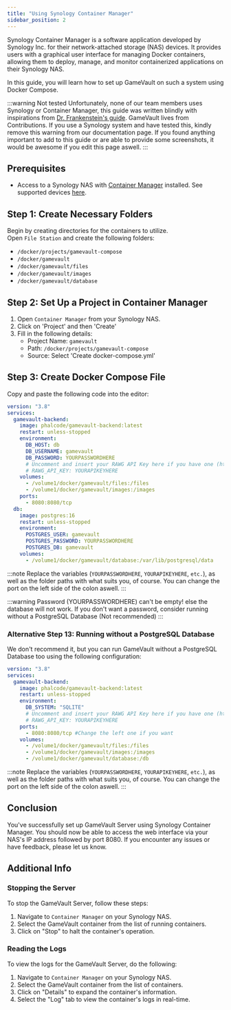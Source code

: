 ```yaml
---
title: "Using Synology Container Manager"
sidebar_position: 2
---
```


Synology Container Manager is a software application developed by Synology Inc. for their network-attached storage (NAS) devices. It provides users with a graphical user interface for managing Docker containers, allowing them to deploy, manage, and monitor containerized applications on their Synology NAS.

In this guide, you will learn how to set up GameVault on such a system using Docker Compose.

:::warning Not tested
Unfortunately, none of our team members uses Synology or Container Manager, this guide was written blindly with inspirations from [Dr. Frankenstein's guide](https://drfrankenstein.co.uk/jellyseerr-in-container-manager-on-a-synology-nas/). GameVault lives from Contributions. If you use a Synology system and have tested this, kindly remove this warning from our documentation page. If you found anything important to add to this guide or are able to provide some screenshots, it would be awesome if you edit this page aswell.
:::


## Prerequisites

- Access to a Synology NAS with [Container Manager](https://www.synology.com/dsm/packages/ContainerManager) installed. See supported devices [here](https://www.synology.com/dsm/packages/ContainerManager).

## Step 1: Create Necessary Folders

Begin by creating directories for the containers to utilize.  
Open `File Station` and create the following folders:

- `/docker/projects/gamevault-compose`
- `/docker/gamevault`
- `/docker/gamevault/files`
- `/docker/gamevault/images`
- `/docker/gamevault/database`

## Step 2: Set Up a Project in Container Manager

1. Open `Container Manager` from your Synology NAS.
2. Click on 'Project' and then 'Create'
3. Fill in the following details:
   - Project Name: `gamevault`
   - Path: `/docker/projects/gamevault-compose`
   - Source: Select 'Create docker-compose.yml'

## Step 3: Create Docker Compose File

Copy and paste the following code into the editor:

```yml
version: "3.8"
services:
  gamevault-backend:
    image: phalcode/gamevault-backend:latest
    restart: unless-stopped
    environment:
      DB_HOST: db
      DB_USERNAME: gamevault
      DB_PASSWORD: YOURPASSWORDHERE
      # Uncomment and insert your RAWG API Key here if you have one (http://rawg.io/login?forward=developer)
      # RAWG_API_KEY: YOURAPIKEYHERE
    volumes:
      - /volume1/docker/gamevault/files:/files
      - /volume1/docker/gamevault/images:/images
    ports:
      - 8080:8080/tcp
  db:
    image: postgres:16
    restart: unless-stopped
    environment:
      POSTGRES_USER: gamevault
      POSTGRES_PASSWORD: YOURPASSWORDHERE
      POSTGRES_DB: gamevault
    volumes:
      - /volume1/docker/gamevault/database:/var/lib/postgresql/data
```

:::note
Replace the variables (`YOURPASSWORDHERE`, `YOURAPIKEYHERE`, `etc.`), as well as the folder paths with what suits you, of course. You can change the port on the left side of the colon aswell.
:::

:::warning
Password (YOURPASSWORDHERE) can't be empty! else the database will not work. If you don't want a password, consider running without a PostgreSQL Database (Not recommended)
:::

### Alternative Step 13: Running without a PostgreSQL Database

We don't recommend it, but you can run GameVault without a PostgreSQL Database too using the following configuration:

```yaml
version: "3.8"
services:
  gamevault-backend:
    image: phalcode/gamevault-backend:latest
    restart: unless-stopped
    environment:
      DB_SYSTEM: "SQLITE"
      # Uncomment and insert your RAWG API Key here if you have one (https://gamevau.lt/docs/server-docs/indexing-and-metadata#rawg-api-key)
      # RAWG_API_KEY: YOURAPIKEYHERE
    ports:
      - 8080:8080/tcp #Change the left one if you want
    volumes:
      - /volume1/docker/gamevault/files:/files
      - /volume1/docker/gamevault/images:/images
      - /volume1/docker/gamevault/database:/db
```

:::note
Replace the variables (`YOURPASSWORDHERE`, `YOURAPIKEYHERE`, `etc.`), as well as the folder paths with what suits you, of course. You can change the port on the left side of the colon aswell.
:::

## Conclusion

You've successfully set up GameVault Server using  Synology Container Manager. You should now be able to access the web interface via your NAS's IP address followed by port 8080. If you encounter any issues or have feedback, please let us know.

## Additional Info

### Stopping the Server

To stop the GameVault Server, follow these steps:

1. Navigate to `Container Manager` on your Synology NAS.
2. Select the GameVault container from the list of running containers.
3. Click on "Stop" to halt the container's operation.

### Reading the Logs

To view the logs for the GameVault Server, do the following:

1. Navigate to `Container Manager` on your Synology NAS.
2. Select the GameVault container from the list of containers.
3. Click on "Details" to expand the container's information.
4. Select the "Log" tab to view the container's logs in real-time.

